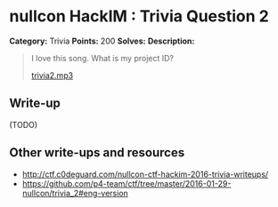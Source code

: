 # nullcon HackIM : Trivia Question 2

**Category:** Trivia
**Points:** 200
**Solves:** 
**Description:**

> I love this song. What is my project ID?
> 
> 
> [trivia2.mp3](./trivia2.mp3)


## Write-up

(TODO)

## Other write-ups and resources

* <http://ctf.c0deguard.com/nullcon-ctf-hackim-2016-trivia-writeups/>
* <https://github.com/p4-team/ctf/tree/master/2016-01-29-nullcon/trivia_2#eng-version>
